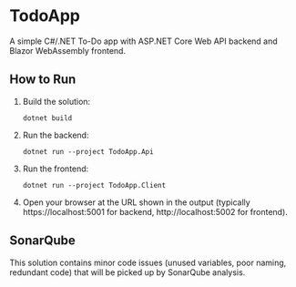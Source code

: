 
# TodoApp

A simple C#/.NET To-Do app with ASP.NET Core Web API backend and Blazor WebAssembly frontend.

## How to Run

1. Build the solution:
   ```
   dotnet build
   ```
2. Run the backend:
   ```
   dotnet run --project TodoApp.Api
   ```
3. Run the frontend:
   ```
   dotnet run --project TodoApp.Client
   ```
4. Open your browser at the URL shown in the output (typically https://localhost:5001 for backend, http://localhost:5002 for frontend).

## SonarQube

This solution contains minor code issues (unused variables, poor naming, redundant code) that will be picked up by SonarQube analysis.
